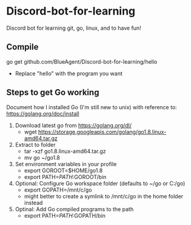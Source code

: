 # Discord-bot-for-learning
Discord bot for learning git, go, linux, and to have fun!

## Compile
go get github.com/BlueAgent/Discord-bot-for-learning/hello
* Replace "hello" with the program you want

## Steps to get Go working
Document how I installed Go (I'm still new to unix) with reference to: https://golang.org/doc/install
1. Download latest go from https://golang.org/dl/
	* wget https://storage.googleapis.com/golang/go1.8.linux-amd64.tar.gz
2. Extract to folder
	* tar -xzf go1.8.linux-amd64.tar.gz
	* mv go ~/go1.8
3. Set environment variables in your profile
	* export GOROOT=$HOME/go1.8
	* export PATH=$PATH:$GOROOT/bin
4. Optional: Configure Go workspace folder (defaults to ~/go or C:/go)
	* export GOPATH=/mnt/c/go
    * might better to create a symlink to /mnt/c/go in the home folder instead
5. Optinal: Add Go compiled programs to the path
	* export PATH=$PATH:$GOPATH/bin
